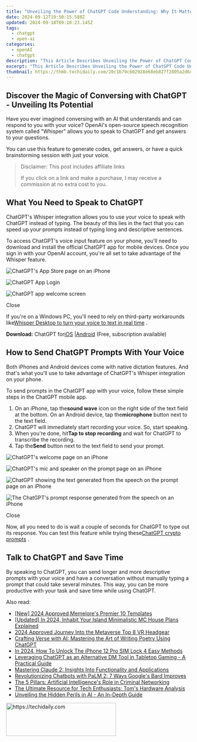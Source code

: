 ```yaml
---
title: "Unveiling the Power of ChatGPT Code Understanding: Why It Matters"
date: 2024-09-12T19:50:15.588Z
updated: 2024-09-18T09:10:23.145Z
tags:
  - chatgpt
  - open-ai
categories:
  - openAI
  - chatgpt
description: "This Article Describes Unveiling the Power of ChatGPT Code Understanding: Why It Matters"
excerpt: "This Article Describes Unveiling the Power of ChatGPT Code Understanding: Why It Matters"
thumbnail: https://thmb.techidaily.com/20c1b79c602928e68eb827f2805a2d6c02102230fc6f02657f8a03a2a51b45e9.jpg
---
```


## Discover the Magic of Conversing with ChatGPT - Unveiling Its Potential

 Have you ever imagined conversing with an AI that understands and can respond to you with your voice? OpenAI's open-source speech recognition system called "Whisper" allows you to speak to ChatGPT and get answers to your questions.

 You can use this feature to generate codes, get answers, or have a quick brainstorming session with just your voice.

>  Disclaimer: This post includes affiliate links
>
>  If you click on a link and make a purchase, I may receive a commission at no extra cost to you.
>

## What You Need to Speak to ChatGPT

 ChatGPT's Whisper integration allows you to use your voice to speak with ChatGPT instead of typing. The beauty of this lies in the fact that you can speed up your prompts instead of typing long and descriptive sentences.

 To access ChatGPT's voice input feature on your phone, you'll need to download and install the official ChatGPT app for mobile devices. Once you sign in with your OpenAI account, you're all set to take advantage of the Whisper feature.

![ChatGPT's App Store page on an iPhone](https://static1.makeuseofimages.com/wordpress/wp-content/uploads/2023/08/chatgpt-s-app-store-page-on-an-iphone.jpg)

![ChatGPT App Login](https://static1.makeuseofimages.com/wordpress/wp-content/uploads/2023/05/chatgpt-app-login.jpg)

![ChatGPT app welcome screen](https://static1.makeuseofimages.com/wordpress/wp-content/uploads/2023/05/chatgpt-app-welcome-screen.jpg)

Close

 If you're on a Windows PC, you'll need to rely on third-party workarounds like[Whisper Desktop to turn your voice to text in real time](https://www.makeuseof.com/windows-whisper-desktop-guide/) .

**Download:** ChatGPT for[iOS](http://apps.apple.com/app/openai-chatgpt/id6448311069) |[Android](https://www.anrdoezrs.net/links/7251228/type/dlg/sid/UUmuoUeUpU2029654/https://play.google.com/store/apps/details?id=com.openai.chatgpt&hl=en&gl=US) (Free, subscription available)

## How to Send ChatGPT Prompts With Your Voice

 Both iPhones and Android devices come with native dictation features. And that's what you'll use to take advantage of ChatGPT's Whisper integration on your phone.

 To send prompts in the ChatGPT app with your voice, follow these simple steps in the ChatGPT mobile app.

1. On an iPhone, tap the**sound wave** icon on the right side of the text field at the bottom. On an Android device, tap the**microphone** button next to the text field.
2. ChatGPT will immediately start recording your voice. So, start speaking.
3. When you're done, hit**Tap to stop recording** and wait for ChatGPT to transcribe the recording.
4. Tap the**Send** button next to the text field to send your prompt.

![ChatGPT's welcome page on an iPhone](https://static1.makeuseofimages.com/wordpress/wp-content/uploads/2023/09/img_4309.jpg)

![ChatGPT's mic and speaker on the prompt page on an iPhone](https://static1.makeuseofimages.com/wordpress/wp-content/uploads/2023/09/img_4311.jpg)

![ChatGPT showing the text generated from the speech on the prompt page on an iPhone](https://static1.makeuseofimages.com/wordpress/wp-content/uploads/2023/09/img_4313.jpg)

![The ChatGPT's prompt response generated from the speech on an iPhone](https://static1.makeuseofimages.com/wordpress/wp-content/uploads/2023/09/img_4314.jpg)

Close

 Now, all you need to do is wait a couple of seconds for ChatGPT to type out its response. You can test this feature while trying these[ChatGPT crypto prompts](https://www.makeuseof.com/the-best-chatgpt-crypto-prompts/) .

## Talk to ChatGPT and Save Time

 By speaking to ChatGPT, you can send longer and more descriptive prompts with your voice and have a conversation without manually typing a prompt that could take several minutes. This way, you can be more productive with your task and save time while using ChatGPT.

<ins class="adsbygoogle"
     style="display:block"
     data-ad-format="autorelaxed"
     data-ad-client="ca-pub-7571918770474297"
     data-ad-slot="1223367746"></ins>

<ins class="adsbygoogle"
     style="display:block"
     data-ad-client="ca-pub-7571918770474297"
     data-ad-slot="8358498916"
     data-ad-format="auto"
     data-full-width-responsive="true"></ins>

<span class="atpl-alsoreadstyle">Also read:</span>
<div><ul>
<li><a href="https://article-files.techidaily.com/new-2024-approved-memelores-premier-10-templates/"><u>[New] 2024 Approved Memelore's Premier 10 Templates</u></a></li>
<li><a href="https://digital-screen-recording.techidaily.com/updated-in-2024-inhabit-your-island-minimalistic-mc-house-plans-explained/"><u>[Updated] In 2024, Inhabit Your Island Minimalistic MC House Plans Explained</u></a></li>
<li><a href="https://extra-support.techidaily.com/2024-approved-journey-into-the-metaverse-top-8-vr-headgear/"><u>2024 Approved Journey Into the Metaverse Top 8 VR Headgear</u></a></li>
<li><a href="https://tech-revival.techidaily.com/crafting-verse-with-ai-mastering-the-art-of-writing-poetry-using-chatgpt/"><u>Crafting Verse with AI: Mastering the Art of Writing Poetry Using ChatGPT</u></a></li>
<li><a href="https://sim-unlock.techidaily.com/in-2024-how-to-unlock-the-iphone-12-pro-sim-lock-4-easy-methods-by-drfone-ios/"><u>In 2024, How To Unlock The iPhone 12 Pro SIM Lock 4 Easy Methods</u></a></li>
<li><a href="https://buynow-info.techidaily.com/leveraging-chatgpt-as-an-alternative-dm-tool-in-tabletop-gaming-a-practical-guide/"><u>Leveraging ChatGPT as an Alternative DM Tool in Tabletop Gaming - A Practical Guide</u></a></li>
<li><a href="https://tech-revival.techidaily.com/mastering-claude-2-insights-into-functionality-and-applications/"><u>Mastering Claude 2: Insights Into Functionality and Applications</u></a></li>
<li><a href="https://tech-revival.techidaily.com/revolutionizing-chatbots-with-palm-2-7-ways-googles-bard-improves/"><u>Revolutionizing Chatbots with PaLM 2: 7 Ways Google's Bard Improves</u></a></li>
<li><a href="https://tech-revival.techidaily.com/the-5-pillars-artificial-intelligences-role-in-criminal-networking/"><u>The 5 Pillars: Artificial Intelligence's Role in Criminal Networking</u></a></li>
<li><a href="https://hardware-reviews.techidaily.com/the-ultimate-resource-for-tech-enthusiasts-toms-hardware-analysis-t17238628805656/"><u>The Ultimate Resource for Tech Enthusiasts: Tom's Hardware Analysis</u></a></li>
<li><a href="https://tech-revival.techidaily.com/unveiling-the-hidden-perils-in-ai-an-in-depth-guide/"><u>Unveiling the Hidden Perils in AI - An In-Depth Guide</u></a></li>
</ul></div>

<!-- affiliate ads begin -->
<a href="https://25home.pxf.io/c/5597632/2148646/16836" target="_top" id="2148646">
  <img src="//a.impactradius-go.com/display-ad/16836-2148646" border="0" alt="https://techidaily.com" width="300" height="90"/>
</a>
<img height="0" width="0" src="https://25home.pxf.io/i/5597632/2148646/16836" style="position:absolute;visibility:hidden;" border="0" />
<!-- affiliate ads end -->

